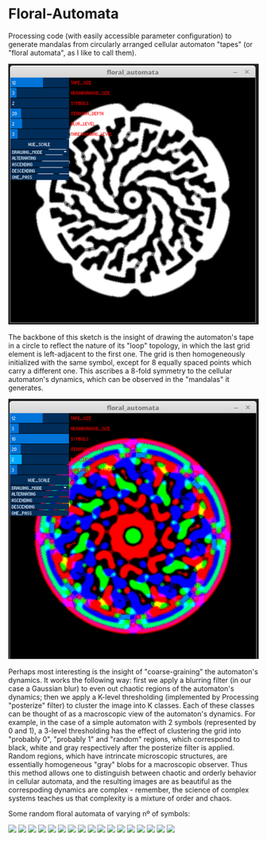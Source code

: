 # Floral-Automata

Processing code (with easily accessible parameter configuration) to generate mandalas from circularly arranged cellular automaton "tapes" (or "floral automata", as I like to call them).

![Screenshot BW](/screenshot-BW.png)

The backbone of this sketch is the insight of drawing the automaton's tape in a circle to reflect the nature of its "loop" topology, in which the last grid element is left-adjacent to the first one. The grid is then homogeneously initialized with the same symbol, except for 8 equally spaced points which carry a different one. This ascribes a 8-fold symmetry to the cellular automaton's dynamics, which can be observed in the "mandalas" it generates.

![Screenshot HSB](/screenshot-HSB.png)

Perhaps most interesting is the insight of "coarse-graining" the automaton's dynamics. It works the following way: first we apply a blurring filter (in our case a Gaussian blur) to even out chaotic regions of the automaton's dynamics; then we apply a K-level thresholding (implemented by Processing "posterize" filter) to cluster the image into K classes. Each of these classes can be thought of as a macroscopic view of the automaton's dynamics. For example, in the case of a simple automaton with 2 symbols (represented by 0 and 1), a 3-level thresholding has the effect of clustering the grid into "probably 0", "probably 1" and "random" regions, which correspond to black, white and gray respectively after the posterize filter is applied. Random regions, which have intrincate microscopic structures, are essentially homogeneous "gray" blobs for a macroscopic observer. Thus this method allows one to distinguish between chaotic and orderly behavior in cellular automata, and the resulting images are as beautiful as the correspoding dynamics are complex - remember, the science of complex systems teaches us that complexity is a mixture of order and chaos.

Some random floral automata of varying nº of symbols:

![](https://i.imgur.com/8VTMDXP.png)
![](https://i.imgur.com/boZkmbv.png)
![](https://i.imgur.com/jmbJTaU.png)
![](https://i.imgur.com/kFltRWO.png)
![](https://i.imgur.com/YvhRxj4.png)
![](https://i.imgur.com/vPoQMqO.png)
![](https://i.imgur.com/pCm79uw.png)
![](https://i.imgur.com/miN9q5u.png)
![](https://i.imgur.com/kRXVhnH.png)
![](https://i.imgur.com/dx5g4jt.png)
![](https://i.imgur.com/LDiRBqU.png)
![](https://i.imgur.com/NB5rSRo.png)
![](https://i.imgur.com/vBkgDdQ.png)
![](https://i.imgur.com/zp1WJt3.png)
![](https://i.imgur.com/oamMxC4.png)
![](https://i.imgur.com/2AuPxAs.png)
![](https://i.imgur.com/hinaHbe.png)
